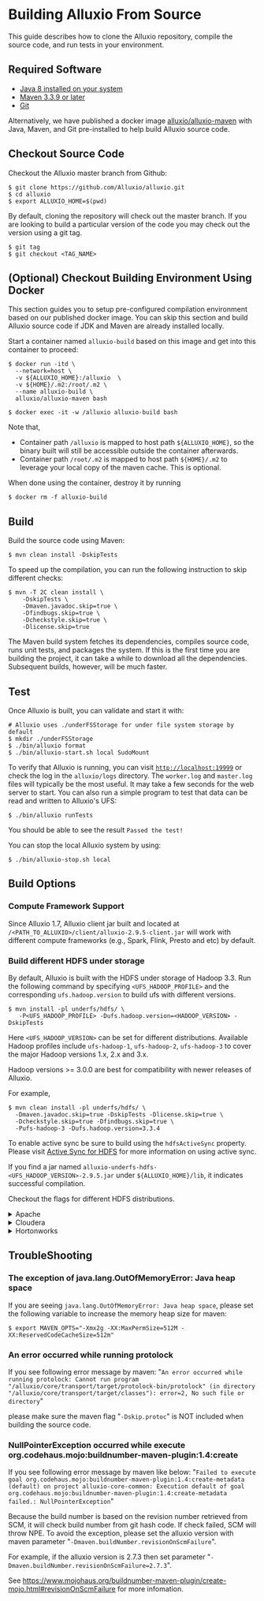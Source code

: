 # Building Alluxio From Source

This guide describes how to clone the Alluxio repository, compile the source code, and run tests in your environment.

## Required Software

- [Java 8 installed on your system](http://www.oracle.com/technetwork/java/javase/downloads/jdk8-downloads-2133151.html)
- [Maven 3.3.9 or later](http://maven.apache.org/download.cgi)
- [Git](https://git-scm.org/downloads)

Alternatively, we have published a docker image [alluxio/alluxio-maven](https://hub.docker.com/r/alluxio/alluxio-maven) with Java, Maven, and Git pre-installed to help build Alluxio source code.

## Checkout Source Code

Checkout the Alluxio master branch from Github:

```shell
$ git clone https://github.com/Alluxio/alluxio.git
$ cd alluxio
$ export ALLUXIO_HOME=$(pwd)
```

By default, cloning the repository will check out the master branch. If you are looking to build a
particular version of the code you may check out the version using a git tag.

```shell
$ git tag
$ git checkout <TAG_NAME>
```

## (Optional) Checkout Building Environment Using Docker

This section guides you to setup pre-configured compilation environment based on our published docker image.
You can skip this section and build Alluxio source code if JDK and Maven are already installed locally.

Start a container named `alluxio-build` based on this image and get into this container to proceed:

```shell
$ docker run -itd \
  --network=host \
  -v ${ALLUXIO_HOME}:/alluxio  \
  -v ${HOME}/.m2:/root/.m2 \
  --name alluxio-build \
  alluxio/alluxio-maven bash

$ docker exec -it -w /alluxio alluxio-build bash
```

Note that,
- Container path `/alluxio` is mapped to host path `${ALLUXIO_HOME}`, so the binary built will still be accessible outside the container afterwards.
- Container path `/root/.m2` is mapped to host path `${HOME}/.m2` to leverage your local copy of the maven cache. This is optional.

When done using the container, destroy it by running

```shell
$ docker rm -f alluxio-build
```

## Build

Build the source code using Maven:

```shell
$ mvn clean install -DskipTests
```

To speed up the compilation, you can run the following instruction to skip different checks:

```shell
$ mvn -T 2C clean install \
    -DskipTests \
    -Dmaven.javadoc.skip=true \
    -Dfindbugs.skip=true \
    -Dcheckstyle.skip=true \
    -Dlicense.skip=true
```

The Maven build system fetches its dependencies, compiles source code, runs unit tests, and packages
the system. If this is the first time you are building the project, it can take a while to download
all the dependencies. Subsequent builds, however, will be much faster.

## Test

Once Alluxio is built, you can validate and start it with:

```shell
# Alluxio uses ./underFSStorage for under file system storage by default
$ mkdir ./underFSStorage
$ ./bin/alluxio format
$ ./bin/alluxio-start.sh local SudoMount
```

To verify that Alluxio is running, you can visit [`http://localhost:19999`](http://localhost:19999) or
check the log in the `alluxio/logs` directory. The `worker.log` and `master.log` files will
typically be the most useful. It may take a few seconds for the web server to start. You can also
run a simple program to test that data can be read and written to Alluxio's UFS:

```shell
$ ./bin/alluxio runTests
```

You should be able to see the result `Passed the test!`

You can stop the local Alluxio system by using:

```shell
$ ./bin/alluxio-stop.sh local
```

## Build Options

### Compute Framework Support

Since Alluxio 1.7, Alluxio client jar built and located at
`/<PATH_TO_ALLUXIO>/client/alluxio-2.9.5-client.jar` will work with different compute frameworks
(e.g., Spark, Flink, Presto and etc) by default.

### Build different HDFS under storage

By default, Alluxio is built with the HDFS under storage of Hadoop 3.3.
Run the following command by specifying `<UFS_HADOOP_PROFILE>` and the corresponding `ufs.hadoop.version` to build ufs with different versions.

```shell
$ mvn install -pl underfs/hdfs/ \
   -P<UFS_HADOOP_PROFILE> -Dufs.hadoop.version=<HADOOP_VERSION> -DskipTests
```

Here `<UFS_HADOOP_VERSION>` can be set for different distributions.
Available Hadoop profiles include `ufs-hadoop-1`, `ufs-hadoop-2`, `ufs-hadoop-3` to cover the major
Hadoop versions 1.x, 2.x and 3.x.

Hadoop versions >= 3.0.0 are best for compatibility with newer releases of Alluxio.

For example,
```shell
$ mvn clean install -pl underfs/hdfs/ \
  -Dmaven.javadoc.skip=true -DskipTests -Dlicense.skip=true \
  -Dcheckstyle.skip=true -Dfindbugs.skip=true \
  -Pufs-hadoop-3 -Dufs.hadoop.version=3.3.4
```

To enable active sync be sure to build using the `hdfsActiveSync` property.
Please visit [Active Sync for HDFS](../core-services/Unified-Namespace.md#active-sync-for-hdfs)
for more information on using active sync.

If you find a jar named `alluxio-underfs-hdfs-<UFS_HADOOP_VERSION>-2.9.5.jar` under `${ALLUXIO_HOME}/lib`, it indicates successful compilation.

Checkout the flags for different HDFS distributions.

<details><summary>Apache</summary>

All main builds are from Apache so all Apache releases can be used directly

```shell
-Pufs-hadoop-1 -Dufs.hadoop.version=1.0.4
-Pufs-hadoop-1 -Dufs.hadoop.version=1.2.0
-Pufs-hadoop-2 -Dufs.hadoop.version=2.2.0
-Pufs-hadoop-2 -Dufs.hadoop.version=2.3.0
-Pufs-hadoop-2 -Dufs.hadoop.version=2.4.1
-Pufs-hadoop-2 -Dufs.hadoop.version=2.5.2
-Pufs-hadoop-2 -Dufs.hadoop.version=2.6.5
-Pufs-hadoop-2 -Dufs.hadoop.version=2.7.3
-Pufs-hadoop-2 -Dufs.hadoop.version=2.8.0
-Pufs-hadoop-2 -Dufs.hadoop.version=2.9.0
-Pufs-hadoop-2 -Dufs.hadoop.version=2.10.0
-Pufs-hadoop-3 -Dufs.hadoop.version=3.0.0
-Pufs-hadoop-3 -Dufs.hadoop.version=3.3.4
```
</details>
<details><summary>Cloudera</summary>

To build against Cloudera's releases, just use a version like `$apacheRelease-cdh$cdhRelease`

```shell
-Pufs-hadoop-2 -Dufs.hadoop.version=2.3.0-cdh5.1.0
-Pufs-hadoop-2 -Dufs.hadoop.version=2.0.0-cdh4.7.0
```
</details>
<details><summary>Hortonworks</summary>

To build against a Hortonworks release, just use a version like `$apacheRelease.$hortonworksRelease`

```shell
-Pufs-hadoop-2 -Dufs.hadoop.version=2.1.0.2.0.5.0-67
-Pufs-hadoop-2 -Dufs.hadoop.version=2.2.0.2.1.0.0-92
-Pufs-hadoop-2 -Dufs.hadoop.version=2.4.0.2.1.3.0-563
```

</details>

## TroubleShooting

### The exception of java.lang.OutOfMemoryError: Java heap space

If you are seeing `java.lang.OutOfMemoryError: Java heap space`, please set the following
variable to increase the memory heap size for maven:

```shell
$ export MAVEN_OPTS="-Xmx2g -XX:MaxPermSize=512M -XX:ReservedCodeCacheSize=512m"
```

### An error occurred while running protolock

If you see following error message by maven:
"`An error occurred while running protolock: Cannot run program "/alluxio/core/transport/target/protolock-bin/protolock" (in directory "/alluxio/core/transport/target/classes"): error=2, No such file or directory`"

please make sure the maven flag "`-Dskip.protoc`" is NOT included when building the source code.

### NullPointerException occurred while execute org.codehaus.mojo:buildnumber-maven-plugin:1.4:create

If you see following error message by maven like below:
"`Failed to execute goal org.codehaus.mojo:buildnumber-maven-plugin:1.4:create-metadata (default) on project alluxio-core-common: Execution default of goal org.codehaus.mojo:buildnumber-maven-plugin:1.4:create-metadata failed.: NullPointerException`"

Because the build number is based on the revision number retrieved from SCM, it will check build number from git hash code. If check failed, SCM will throw NPE. To avoid the exception,  please set the alluxio version with  maven parameter "`-Dmaven.buildNumber.revisionOnScmFailure`".

For example, if the alluxio version is 2.7.3 then set  parameter "`-Dmaven.buildNumber.revisionOnScmFailure=2.7.3`". 

See https://www.mojohaus.org/buildnumber-maven-plugin/create-mojo.html#revisionOnScmFailure for more infomation.

